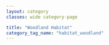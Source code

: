 ```yaml
---
layout: category
classes: wide category-page

title: "Woodland Habitat"
category_tag_name: "habitat_woodland"
---
```


